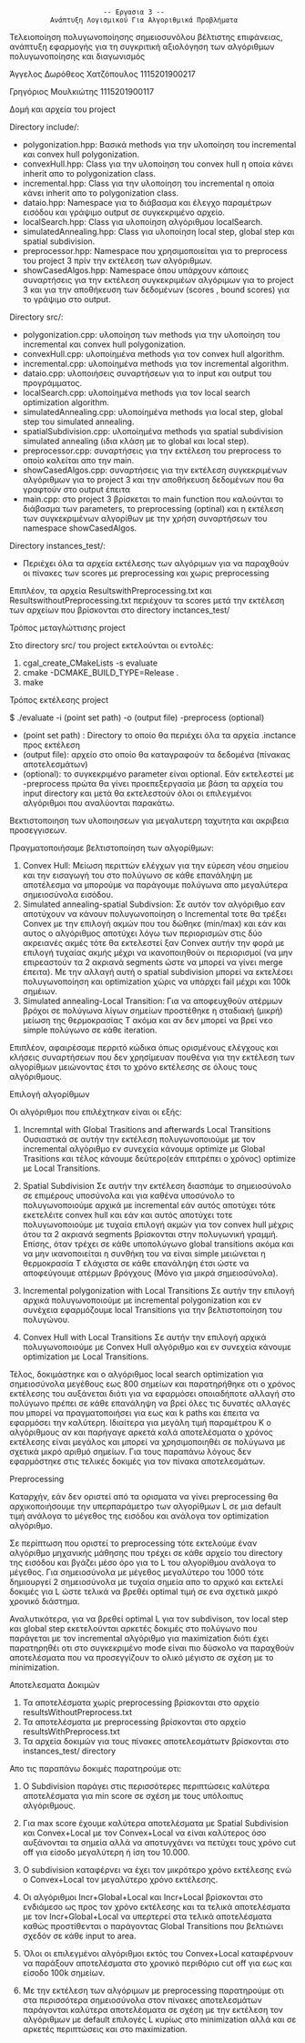                            -- Εργασια 3 --
              Ανάπτυξη Λογισμικού Για Αλγοριθμικά Προβλήματα
              
Τελειοποίηση πολυγωνοποίησης σημειοσυνόλου βέλτιστης επιφάνειας, ανάπτυξη εφαρμογής 
    για τη συγκριτική αξιολόγηση των αλγόριθμων πολυγωνοποίησης και διαγωνισμός


Άγγελος Δωρόθεος Χατζόπουλος 1115201900217

Γρηγόριος Μουλκιώτης 1115201900117


Δομή και αρχεία του project

Directory include/:
- polygonization.hpp: Βασικά methods για την υλοποίηση του incremental και convex hull polygonization.
- convexHull.hpp: Class για την υλοποίηση του convex hull η οποία κάνει inherit απο το polygonization class.
- incremental.hpp: Class για την υλοποίηση του incremental η οποία κάνει inherit απο το polygonization class.
- dataio.hpp: Namespace για το διάβασμα και έλεγχο παραμέτρων εισόδου και γράψιμο output σε συγκεκριμένο αρχείο.
- localSearch.hpp: Class για υλοποίηση αλγόριθμου localSearch.
- simulatedAnnealing.hpp: Class για υλοποίηση local step, global step και spatial subdivision.
- preprocessor.hpp: Namespace που χρησιμοποιείται για το preprocess του project 3 πρίν την εκτέλεση των αλγόριθμων.
- showCasedAlgos.hpp: Namespace όπου υπάρχουν κάποιες συναρτήσεις για την εκτέλεση συγκεκριμέων αλγόριμων για το project 3 και για την αποθήκευση των δεδομένων (scores , bound scores) για το γράψιμο στο output.


Directory src/:
- polygonization.cpp: υλοποίηση των methods για την υλοποίηση του incremental και convex hull polygonization.
- convexHull.cpp: υλοποίημένα methods για τον convex hull algorithm.
- incremental.cpp: υλοποίημένα methods για τον incremental algorithm.
- dataio.cpp: υλοποιήσεις συναρτήσεων για το input και output του προγράμματος.
- localSearch.cpp: υλοποίημένα methods για τον local search optimization algorithm.
- simulatedAnnealing.cpp: υλοποίημένα methods για local step, global step του simulated annealing.
- spatialSubdivision.cpp: υλοποίημένα methods για spatial subdivision simulated annealing (ιδια κλάση με το global και local step).
- preprocessor.cpp: συναρτήσεις για την εκτέλεση του preprocess το οποίο καλείται απο την main.
- showCasedAlgos.cpp: συναρτήσεις για την εκτέλεση συγκεκριμένων αλγόριθμων για το project 3 και την αποθήκευση δεδομένων που θα γραφτούν στο output έπειτα
- main.cpp: στο project 3 βρίσκεται το main function που καλούνται το διάβασμα των parameters, το preprocessing (optinal) και η εκτέλεση των συγκεκριμένων αλγορίθων με την χρήση συναρτήσεων του namespace showCasedAlgos.


Directory instances_test/:
- Περιέχει όλα τα αρχεία εκτέλεσης των αλγόριμων για να παραχθούν οι πίνακες των scores με preprocessing και χωρις preprocessing

Επιπλέον, τα αρχεία ResultswithPreprocessing.txt και ResultswithoutPreprocessing.txt περιέχουν τα scores μετά την εκτέλεση των αρχείων που βρίσκονται στο directory inctances_test/

Τρόπος μεταγλώττισης project

Στο directory src/ του project εκτελούνται οι εντολές:

1) cgal_create_CMakeLists -s evaluate
2) cmake -DCMAKE_BUILD_TYPE=Release .
3) make


Τρόπος εκτέλεσης project

$ ./evaluate -i (point set path) -o (output file) -preprocess (optional)

  - (point set path) : Directory το οποίο θα περιέχει όλα τα αρχεία .inctance προς εκτέλεση
  - (output file): αρχείο στο οποίο θα καταγραφούν τα δεδομένα (πίνακας αποτελεσμάτων)
  - (optional): το συγκεκριμένο parameter είναι optional. Εάν εκτελεστεί με -preprocess πρώτα θα γίνει προεπεξεργασία με βάση τα αρχεία του input directory και μετά θα εκτελεστούν όλοι οι επιλεγμένοι αλγόριθμοι που αναλύονται παρακάτω.


    
Βεκτιστοποιηση των υλοποιησεων για μεγαλυτερη ταχυτητα και ακριβεια προσεγγισεων.

Πραγματοποιήσαμε βελτιστοποίηση των αλγορίθμων:

   1) Convex Hull: Μείωση περιττών ελέγχων για την εύρεση νέου σημείου και την εισαγωγή του στο πολύγωνο σε κάθε επανάληψη με αποτέλεσμα να μπορούμε να παράγουμε πολύγωνα απο μεγαλύτερα σημειοσύνολα εισόδου.
   2) Simulated annealing-spatial Subdivsion: Σε αυτόν τον αλγόριθμο εαν αποτύχουν να κάνουν πολυγωνοποίηση ο Incremental τοτε θα τρέξει Convex με την επιλογή ακμών που του δώθηκε (min/max) και εάν και αυτος ο αλγόριθμος αποτύχει λόγω των περιορισμών στις δύο ακρειανές ακμές τότε θα εκτελεστεί ξαν Convex αυτήν την φορά με επιλογή τυχαίας ακμής μέχρι να ικανοποιηθούν οι περιορισμοί (να μην επιρεαστούν τα 2 ακριανά segments ώστε να μπορεί να γίνει merge έπειτα). Με την αλλαγή αυτή ο spatial subdivision μπορεί να εκτελέσει πολυγωνοποίηση και optimization χώρις να υπάρχει fail μέχρι και 100k σημέιων.
   3) Simulated annealing-Local Transition: Για να αποφευχθούν ατέρμων βρόχοι σε πολύγωνα λίγων σημείων προστέθηκε η σταδιακή (μικρή) μείωση της θερμοκρασίας T ακόμα και αν δεν μπορεί να βρεί νεο simple πολύγωνο σε κάθε iteration.
   
  Επιπλέον, αφαιρέσαμε περριτό κώδικα όπως ορισμένους ελέγχους και κλήσεις συναρτήσεων που δεν χρησίμευαν πουθένα για την εκτέλεση των αλγορίθμων μειώνοντας έτσι το χρόνο εκτέλεσης σε όλους τους αλγόριθμους.



Επιλογή αλγορίθμων

Οι αλγόριθμοι που επιλέχτηκαν είναι οι εξής:

1) Incremntal with Global Trasitions and afterwards Local Transitions
Ουσιαστικά σε αυτήν την εκτέλεση πολυγωνοποιούμε με τον incremental αλγόριθμο εν συνεχεία κάνουμε optimize με Global Trasitions και τέλος κάνουμε δεύτερο(εάν επιτρέπει ο χρόνος) optimize με Local Transitions.

2) Spatial Subdivision
Σε αυτήν την εκτέλεση διασπάμε το σημειοσύνολο σε επιμέρους υποσύνολα και για καθένα υποσύνολο το πολυγωνοποιούμε αρχικά με incremental εάν αυτός αποτύχει τότε εκετελέιτε convex hull και εάν και αυτός αποτύχει τοτε πολυγωνοποιούμε με τυχαία επιλογή ακμών για τον convex hull μέχρις ότου τα 2 ακριανά segments βρίσκονται στην πολυγωνική γραμμή. Επίσης, όταν τρέχει σε κάθε υποπολύγωνο global transitions ακόμα και να μην ικανοποιείται η συνθήκη του να είναι simple μειώνεται η θερμοκρασία T ελάχιστα σε κάθε επανάληψη έτσι ώστε να αποφεύγουμε ατέρμων βρόγχους (Μόνο για μικρά σημειοσύνολα).

3) Incremental polygonization with Local Transitions
Σε αυτήν την επιλογή αρχικά πολυγωνοποιούμε με incremental polygonization και εν συνέχεια εφαρμόζουμε local Transitions για την βελτιστοποίηση του πολυγώνου.

4) Convex Hull with Local Transitions
Σε αυτήν την επιλογή αρχικά πολυγωνοποιούμε με Convex Hull αλγόριθμο και εν συνεχεία κάνουμε optimization με Local Transitions.

Τέλος, δοκιμάστηκε και ο αλγόριθμος local search optimization για σημειοσύνολα μεγέθους εως 800 σημείων και παρατηρήθηκε οτι ο χρόνος εκτέλεσης του αυξάνεται διότι για να εφαρμόσει οποιαδήποτε αλλαγή στο πολύγωνο πρέπει σε κάθε επανάληψη να βρεί όλες τις δυνατές αλλαγές που μπορεί να πραγματοποιήσει για εως και k paths και έπειτα να εφαρμόσει την καλύτερη. Ιδιαίτερα για μεγάλη τιμή παραμέτρου K ο αλγόριθμους αν και παρήγαγε αρκετά καλά αποτελέσματα ο χρόνος εκτέλεσης είναι μεγάλος και μπορεί να χρησιμοποιηθέι σε πολύγωνα με σχετικά μικρό αριθμό σημείων. Για τους παραπάνω λόγους δεν εφαρμόστηκε στις τελικές δοκιμές για τον πίνακα αποτελεσμάτων. 


Preprocessing

Καταρχήν, εάν δεν οριστεί από τα ορισματα να γίνει preprocessing θα αρχικοποιήσουμε την υπερπαράμετρο των αλγορίθμων L σε μια default τιμή ανάλογα το μέγεθος της εισόδου και ανάλογα τον optimization αλγόριθμο.

Σε περίπτωση που οριστεί το preprocessing τότε εκτελούμε έναν αλγόριθμο μηχανικής μάθησης που τρέχει σε κάθε αρχείο του directory της εισόδου και βγάζει μέσο όρο για το L του αλγορίθμου ανάλογα το μέγεθος. Για σημειοσύνολα με μέγεθος μεγαλύτερο του 1000 τότε δημιουργεί 2 σημειοσύνολα με τυχαία σημεία απο το αρχικό και εκτελεί δοκιμές για L ώστε τελικά να βρεθέι optimal τιμή σε ενα σχετικά μικρό χρονικό διάστημα.

Αναλυτικότερα, για να βρεθεί optimal L για τον subdivison, τον local step και global step εκετελούνται αρκετές δοκιμές στο πολύγωνο που παράγεται με τον incremental αλγόριθμο για maximization διότι έχει παρατηρηθέι οτι στο συγκεκριμένο mode είναι πιο δύσκολο να παραχθούν αποτελέσματα που να προσεγγίζουν το ολικό μέγιστο σε σχέση με το minimization.



Αποτελεσματα Δοκιμών

1) Τα αποτελέσματα χωρίς preprocessing βρίσκονται στο αρχείο resultsWithoutPreprocess.txt  
2) Τα αποτελέσματα με preprocessing βρίσκονται στο αρχείο resultsWithPreprocess.txt  
3) Τα αρχεία δοκιμών για τους πίνακες αποτελεσμάτωτν βρίσκονται στο instances_test/ directory

Απο τις παραπάνω δοκιμές παρατηρούμε οτι:

1) Ο Subdivision παράγει στις περισσότερες περιπτώσεις καλύτερα αποτελέσματα για min score σε σχέση με τους υπόλοιπυς αλγόριθμους.

2) Για max score έχουμε καλύτερα αποτελέσματα με Spatial Subdivision και Convex+Local με τον Convex+Local να είναι καλύτερος όσο αυξάνονται τα σημεία αλλά να αποτυγχάνει να πετύχει τους χρόνο cut off για είσοδο μεγαλύτερη ή ίση του 10.000.

3) Ο subdivision καταφέρνει να έχει τον μικρότερο χρόνο εκτέλεσης ενώ ο Convex+Local τον μεγαλύτερο χρόνο εκτέλεσης.

4) Οι αλγόριθμοι Incr+Global+Local και Incr+Local βρίσκονται στο ενδιάμεσο ως προς τον χρόνο εκτέλεσης και τα τελικά αποτελέσματα με τον Incr+Global+Local να υπερτερεί στα τελικά αποτελέσματα καθώς προστίθενται ο παράγοντας Global Transitions που βελτιώνει σχεδόν σε κάθε input το area.

5) Όλοι οι επιλεγμένοι αλγόριθμοι εκτός του Convex+Local καταφέρνουν να παράξουν αποτελέσματα στο χρονικό περιθόριο cut off για εως και είσοδο 100k σημείων.

6) Με την εκτέλεση των αλγόριμων με preprocessing παρατηρούμε οτι στα περισσότερα σημειοσύνολα στον πίνακες αποτελεσμάτων παράγονται καλύτερα αποτελέσματα σε σχέση με την εκτέλεση τον αλγόριθμων με default επιλογές L κυρίως στο minimization αλλά και σε αρκετές περιπτώσεις και στο maximization.
